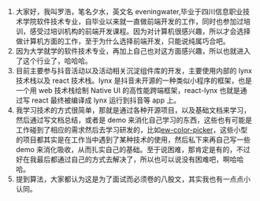 1. 大家好，我叫罗浩，笔名夕水，英文名 eveningwater,毕业于四川信息职业技术学院软件技术专业，自毕业以来就一直做前端开发的工作，同时也参加过培训，感受过培训机构的前端开发课程。因为对计算机很感兴趣，所以才会选择做计算机方面的工作，至于为什么选择前端开发，只能说纯属巧合吧。
2. 因为大学就学的软件技术专业，再加上自己也对这方面感兴趣，所以也就进入了这个行业了，哈哈哈。
3. 目前主要参与抖音活动以及活动相关沉淀组件库的开发，主要使用内部的 lynx 技术栈以及 react 技术栈。lynx 是抖音未开源的一种类似小程序的框架，也是一个用 web 技术栈绘制 Native UI 的高性能跨端框架，react-lynx 也就是通过写 react 最终被编译成 lynx 运行到抖音等 app 上。
4. 我学习技术的方式很简单，那就是通过各种开源项目，以及基础文档来学习，然后通过写文档总结，或者是 demo 来消化自己学习的东西，这些也有可能是工作碰到了相应的需求然后去学习研发的，比如[ew-color-picker](https://eveningwater.github.io/ew-color-picker)，这些小型的项目都其实是在工作当中遇到了某种技术的使用，然后私下来再自己写一些 demo 来消化吸收，从而扎实自己的基础。至于说困难，那肯定是有的，不过好在我最后都通过自己的方式去解决了，所以也可以说没有困难吧，啊哈哈哈。
5. 提到算法，大家都认为这是为了面试而必须卷的八股文，其实我也有一点点小认同。
